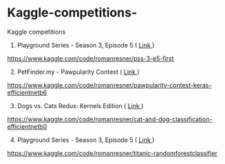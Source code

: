 # Kaggle-competitions-
Kaggle competitions 

1. Playground Series - Season 3, Episode 5 ( <a href="https://www.kaggle.com/competitions/playground-series-s3e5"> Link </a> )

https://www.kaggle.com/code/romanresner/pss-3-e5-first


2. PetFinder.my - Pawpularity Contest ( <a href="https://www.kaggle.com/competitions/petfinder-pawpularity-score"> Link </a> )

https://www.kaggle.com/code/romanresner/pawpularity-contest-keras-efficientnetb6


3. Dogs vs. Cats Redux: Kernels Edition ( <a href="https://www.kaggle.com/competitions/dogs-vs-cats-redux-kernels-edition"> Link </a> )

https://www.kaggle.com/code/romanresner/cat-and-dog-classification-efficientnetb0

4. Playground Series - Season 3, Episode 5 ( <a href="https://www.kaggle.com/competitions/titanic"> Link </a> )

https://www.kaggle.com/code/romanresner/titanic-randomforestclassifier




